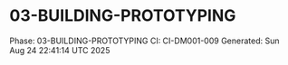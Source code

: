 # 03-BUILDING-PROTOTYPING
Phase: 03-BUILDING-PROTOTYPING
CI: CI-DM001-009
Generated: Sun Aug 24 22:41:14 UTC 2025
